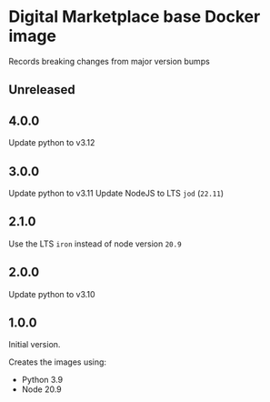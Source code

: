 # Digital Marketplace base Docker image

Records breaking changes from major version bumps

## Unreleased

## 4.0.0

Update python to v3.12

## 3.0.0

Update python to v3.11
Update NodeJS to LTS `jod` (`22.11`)

## 2.1.0

Use the LTS `iron` instead of node version `20.9`

## 2.0.0

Update python to v3.10

## 1.0.0

Initial version.

Creates the images using:
- Python 3.9
- Node 20.9
